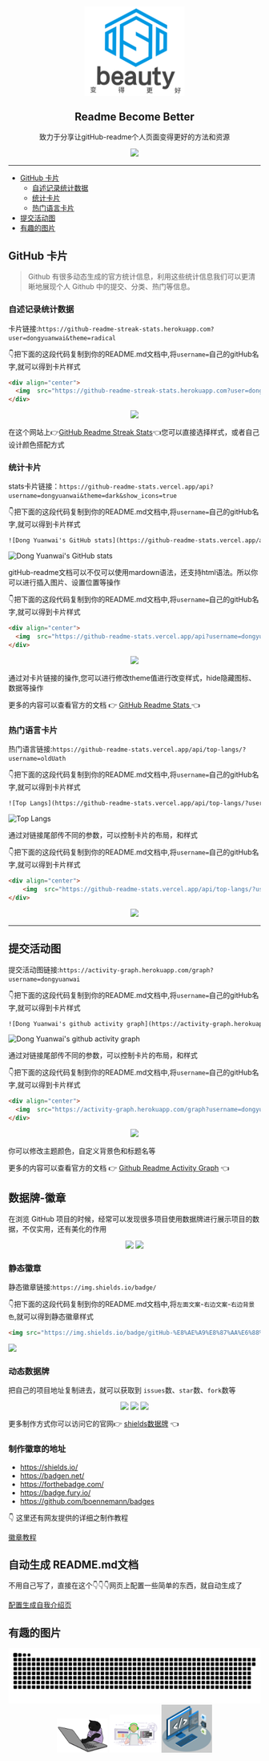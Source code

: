 <p align="center">
 <img width="200px" src="./images/beauty_logo.png" align="center" alt="GitHub Readme Stats" />
 <h2 align="center">Readme Become Better</h2>
 <p align="center">致力于分享让gitHub-readme个人页面变得更好的方法和资源</p>
 <p align="center">
	<img  src="https://img.shields.io/badge/gitHub-%E8%AE%A9%E8%87%AA%E6%88%91%E4%BB%8B%E7%BB%8D%E5%8F%98%E5%BE%97%E6%9B%B4%E5%A5%BD-brightgreen" />
 </p>
</p>

---

  - [GitHub 卡片](#github-卡片)
    - [自述记录统计数据](#自述记录统计数据)
    - [统计卡片](#统计卡片)
    - [热门语言卡片](#热门语言卡片)
  - [提交活动图](#提交活动图)
  - [有趣的图片](#有趣的图片)


## GitHub 卡片
>Github 有很多动态生成的官方统计信息，利用这些统计信息我们可以更清晰地展现个人 Github 中的提交、分类、热门等信息。

### 自述记录统计数据

卡片链接:`https://github-readme-streak-stats.herokuapp.com?user=dongyuanwai&theme=radical`

👇把下面的这段代码复制到你的README.md文档中,将`username=`自己的gitHub名字,就可以得到卡片样式
```html
<div align="center">
  <img  src="https://github-readme-streak-stats.herokuapp.com?user=dongyuanwai&theme=onedark&date_format=M%20j%5B%2C%20Y%5D" />
</div>
```
<div align="center"><img  src="https://github-readme-streak-stats.herokuapp.com?user=dongyuanwai&theme=onedark&date_format=M%20j%5B%2C%20Y%5D" /></div>

在这个网站上👉[GitHub Readme Streak Stats](https://github-readme-streak-stats.herokuapp.com/demo/)👈您可以直接选择样式，或者自己设计颜色搭配方式

### 统计卡片

stats卡片链接：`https://github-readme-stats.vercel.app/api?username=dongyuanwai&theme=dark&show_icons=true`

👇把下面的这段代码复制到你的README.md文档中,将`username=`自己的gitHub名字,就可以得到卡片样式
```html
![Dong Yuanwai's GitHub stats](https://github-readme-stats.vercel.app/api?username=dongyuanwai&show_icons=true)
```
![Dong Yuanwai's GitHub stats](https://github-readme-stats.vercel.app/api?username=dongyuanwai&show_icons=true)

gitHub-readme文档可以不仅可以使用mardown语法，还支持html语法。所以你可以进行插入图片、设置位置等操作

👇把下面的这段代码复制到你的README.md文档中,将`username=`自己的gitHub名字,就可以得到卡片样式
```html
<div align="center">
  <img  src="https://github-readme-stats.vercel.app/api?username=dongyuanwai&show_icons=true&theme=radical&hide=contribs,prs" />
</div>
```
<div align="center"><img  src="https://github-readme-stats.vercel.app/api?username=dongyuanwai&show_icons=true&theme=radical&hide=contribs,prs" /></div>

通过对卡片链接的操作,您可以进行修改theme值进行改变样式，hide隐藏图标、数据等操作

更多的内容可以查看官方的文档 👉 [GitHub Readme Stats ](https://github.com/anuraghazra/github-readme-stats/blob/master/docs/readme_cn.md) 👈

### 热门语言卡片

热门语言链接:`https://github-readme-stats.vercel.app/api/top-langs/?username=oldUath`

👇把下面的这段代码复制到你的README.md文档中,将`username=`自己的gitHub名字,就可以得到卡片样式
```html
![Top Langs](https://github-readme-stats.vercel.app/api/top-langs/?username=dongyuanwai)
```
![Top Langs](https://github-readme-stats.vercel.app/api/top-langs/?username=dongyuanwai)

通过对链接尾部传不同的参数，可以控制卡片的布局，和样式

👇把下面的这段代码复制到你的README.md文档中,将`username=`自己的gitHub名字,就可以得到卡片样式
```html
<div align="center">
    <img  src="https://github-readme-stats.vercel.app/api/top-langs/?username=dongyuanwai&layout=compact" />
</div>
```
<div align="center">
    <img  src="https://github-readme-stats.vercel.app/api/top-langs/?username=dongyuanwai&layout=compact&theme=dark" />
</div>

---
## 提交活动图
提交活动图链接:`https://activity-graph.herokuapp.com/graph?username=dongyuanwai`

👇把下面的这段代码复制到你的README.md文档中,将`username=`自己的gitHub名字,就可以得到卡片样式
```html
![Dong Yuanwai's github activity graph](https://activity-graph.herokuapp.com/graph?username=dongyuanwai&theme=dracula)
```
![Dong Yuanwai's github activity graph](https://activity-graph.herokuapp.com/graph?username=dongyuanwai&theme=dracula)

通过对链接尾部传不同的参数，可以控制卡片的布局，和样式

👇把下面的这段代码复制到你的README.md文档中,将`username=`自己的gitHub名字,就可以得到卡片样式
```html
<div align="center">
  <img  src="https://activity-graph.herokuapp.com/graph?username=dongyuanwai&theme=minimal" />
</div>
```
<div align="center">
    <a href="https://metrics.lecoq.io/about/dongyuanwai">
      <img  src="https://activity-graph.herokuapp.com/graph?username=dongyuanwai&theme=minimal" />
    </a>
</div>

你可以修改主题颜色，自定义背景色和标题名等

更多的内容可以查看官方的文档 👉 [Github Readme Activity Graph](https://github.com/Ashutosh00710/github-readme-activity-graph) 👈

## 数据牌-徽章
在浏览 GitHub 项目的时候，经常可以发现很多项目使用数据牌进行展示项目的数据，不仅实用，还有美化的作用
<div align="center">
    <img src="https://img.shields.io/badge/gitHub-%E8%91%A3%E5%91%98%E5%A4%96-red" />
    <img src="https://img.shields.io/badge/gitHub-%E8%AE%A9%E8%87%AA%E6%88%91%E4%BB%8B%E7%BB%8D%E5%8F%98%E5%BE%97%E6%9B%B4%E5%A5%BD-brightgreen" />
</div>

### 静态徽章
静态徽章链接:`https://img.shields.io/badge/`

👇把下面的这段代码复制到你的README.md文档中,将`左面文案`-`右边文案`-`右边背景色`,就可以得到静态徽章样式
```html
<img src="https://img.shields.io/badge/gitHub-%E8%AE%A9%E8%87%AA%E6%88%91%E4%BB%8B%E7%BB%8D%E5%8F%98%E5%BE%97%E6%9B%B4%E5%A5%BD-brightgreen" />
```
<img src="https://img.shields.io/badge/gitHub-%E8%AE%A9%E8%87%AA%E6%88%91%E4%BB%8B%E7%BB%8D%E5%8F%98%E5%BE%97%E6%9B%B4%E5%A5%BD-brightgreen" />

### 动态数据牌
把自己的项目地址复制进去，就可以获取到 `issues`数、`star`数、`fork`数等
<p align="center">
 <img src="https://img.shields.io/github/issues/dongyuanwai/readme-become-better" />
 <img src="https://img.shields.io/github/forks/dongyuanwai/readme-become-better" />
 <img src="https://img.shields.io/github/stars/dongyuanwai/readme-become-better" />
</p>
	
 更多制作方式你可以访问它的官网👉 [shields数据牌](https://shields.io/) 👈
 ### 制作徽章的地址
- https://shields.io/
- https://badgen.net/
- https://forthebadge.com/
- https://badge.fury.io/
- https://github.com/boennemann/badges

👇 这里还有网友提供的详细之制作教程

[徽章教程](https://www.cnblogs.com/snowdreams1006/p/11068107.html)

## 自动生成 README.md文档
不用自己写了，直接在这个👇👇👇网页上配置一些简单的东西，就自动生成了

[配置生成自我介绍页](https://rahuldkjain.github.io/gh-profile-readme-generator/)

## 有趣的图片

<div align="center">
    <img  src="./icon/github-contribution-grid-snake.svg" />
    <br />
    <img width="20%"  src="./images/catcoding.gif" alt="catcoding" />
    <img width="20%" src="./images/coding.gif" alt="coding" />
    <img width="20%" src="./images/techstack.gif" alt="techstack" />
</div>


